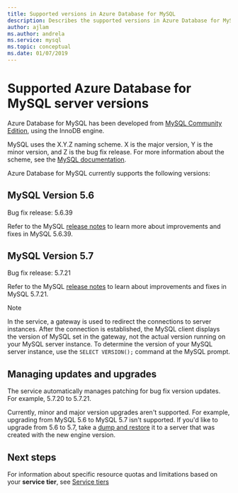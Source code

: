 ```yaml
---
title: Supported versions in Azure Database for MySQL
description: Describes the supported versions in Azure Database for MySQL.
author: ajlam
ms.author: andrela
ms.service: mysql
ms.topic: conceptual
ms.date: 01/07/2019
---
```

# Supported Azure Database for MySQL server versions
Azure Database for MySQL has been developed from [MySQL Community Edition](https://www.mysql.com/products/community/), using the InnoDB engine.

MySQL uses the X.Y.Z naming scheme. X is the major version, Y is the minor version, and Z is the bug fix release. For more information about the scheme, see the [MySQL documentation](https://dev.mysql.com/doc/refman/5.7/en/which-version.html).

Azure Database for MySQL currently supports the following versions:

## MySQL Version 5.6

Bug fix release: 5.6.39

Refer to the MySQL [release notes](https://dev.mysql.com/doc/relnotes/mysql/5.6/en/news-5-6-39.html) to learn more about improvements and fixes in MySQL 5.6.39.

## MySQL Version 5.7

Bug fix release: 5.7.21

Refer to the MySQL [release notes](https://dev.mysql.com/doc/relnotes/mysql/5.7/en/news-5-7-21.html) to learn about improvements and fixes in MySQL 5.7.21.

> [!NOTE]
> In the service, a gateway is used to redirect the connections to server instances. After the connection is established, the MySQL client displays the version of MySQL set in the gateway, not the actual version running on your MySQL server instance. To determine the version of your MySQL server instance, use the `SELECT VERSION();` command at the MySQL prompt.

## Managing updates and upgrades
The service automatically manages patching for bug fix version updates. For example, 5.7.20 to 5.7.21.  

Currently, minor and major version upgrades aren't supported. For example, upgrading from MySQL 5.6 to MySQL 5.7 isn't supported. If you'd like to upgrade from 5.6 to 5.7, take a [dump and restore](./concepts-migrate-dump-restore.md) it to a server that was created with the new engine version.

## Next steps

For information about specific resource quotas and limitations based on your **service tier**, see [Service tiers](./concepts-pricing-tiers.md)
